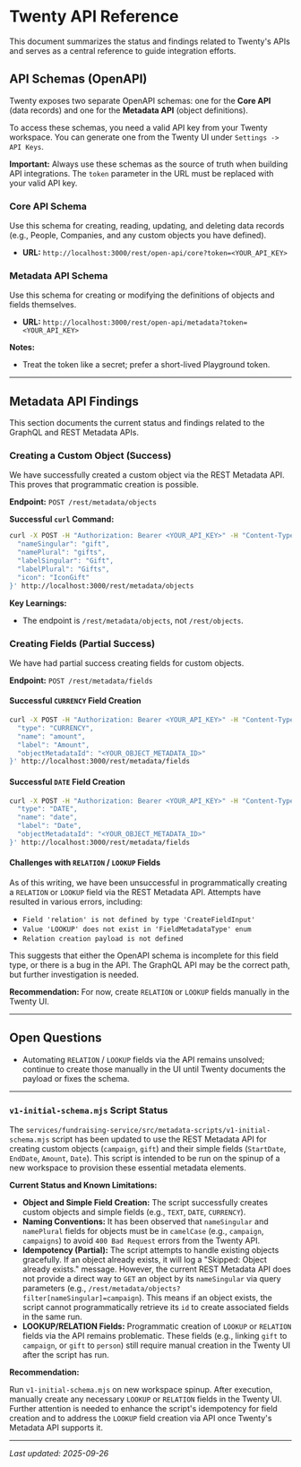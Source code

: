 # Twenty API Reference

This document summarizes the status and findings related to Twenty's APIs and serves as a central reference to guide integration efforts.

## API Schemas (OpenAPI)

Twenty exposes two separate OpenAPI schemas: one for the **Core API** (data records) and one for the **Metadata API** (object definitions).

To access these schemas, you need a valid API key from your Twenty workspace. You can generate one from the Twenty UI under `Settings -> API Keys`.

**Important:** Always use these schemas as the source of truth when building API integrations. The `token` parameter in the URL must be replaced with your valid API key.

### Core API Schema

Use this schema for creating, reading, updating, and deleting data records (e.g., People, Companies, and any custom objects you have defined).

- **URL:** `http://localhost:3000/rest/open-api/core?token=<YOUR_API_KEY>`

### Metadata API Schema

Use this schema for creating or modifying the definitions of objects and fields themselves.

- **URL:** `http://localhost:3000/rest/open-api/metadata?token=<YOUR_API_KEY>`

**Notes:**

- Treat the token like a secret; prefer a short-lived Playground token.

---

## Metadata API Findings

This section documents the current status and findings related to the GraphQL and REST Metadata APIs.

### Creating a Custom Object (Success)

We have successfully created a custom object via the REST Metadata API. This proves that programmatic creation is possible.

**Endpoint:** `POST /rest/metadata/objects`

**Successful `curl` Command:**
```bash
curl -X POST -H "Authorization: Bearer <YOUR_API_KEY>" -H "Content-Type: application/json" -d '{
  "nameSingular": "gift",
  "namePlural": "gifts",
  "labelSingular": "Gift",
  "labelPlural": "Gifts",
  "icon": "IconGift"
}' http://localhost:3000/rest/metadata/objects
```

**Key Learnings:**
- The endpoint is `/rest/metadata/objects`, not `/rest/objects`.
### Creating Fields (Partial Success)

We have had partial success creating fields for custom objects.

**Endpoint:** `POST /rest/metadata/fields`

#### Successful `CURRENCY` Field Creation

```bash
curl -X POST -H "Authorization: Bearer <YOUR_API_KEY>" -H "Content-Type: application/json" -d '{
  "type": "CURRENCY",
  "name": "amount",
  "label": "Amount",
  "objectMetadataId": "<YOUR_OBJECT_METADATA_ID>"
}' http://localhost:3000/rest/metadata/fields
```

#### Successful `DATE` Field Creation

```bash
curl -X POST -H "Authorization: Bearer <YOUR_API_KEY>" -H "Content-Type: application/json" -d '{
  "type": "DATE",
  "name": "date",
  "label": "Date",
  "objectMetadataId": "<YOUR_OBJECT_METADATA_ID>"
}' http://localhost:3000/rest/metadata/fields
```

#### Challenges with `RELATION` / `LOOKUP` Fields

As of this writing, we have been unsuccessful in programmatically creating a `RELATION` or `LOOKUP` field via the REST Metadata API. Attempts have resulted in various errors, including:
- `Field 'relation' is not defined by type 'CreateFieldInput'`
- `Value 'LOOKUP' does not exist in 'FieldMetadataType' enum`
- `Relation creation payload is not defined`

This suggests that either the OpenAPI schema is incomplete for this field type, or there is a bug in the API. The GraphQL API may be the correct path, but further investigation is needed.

**Recommendation:** For now, create `RELATION` or `LOOKUP` fields manually in the Twenty UI.

---


## Open Questions

- Automating `RELATION` / `LOOKUP` fields via the API remains unsolved; continue to create those manually in the UI until Twenty documents the payload or fixes the schema.

---

### `v1-initial-schema.mjs` Script Status

The `services/fundraising-service/src/metadata-scripts/v1-initial-schema.mjs` script has been updated to use the REST Metadata API for creating custom objects (`campaign`, `gift`) and their simple fields (`StartDate`, `EndDate`, `Amount`, `Date`). This script is intended to be run on the spinup of a new workspace to provision these essential metadata elements.

**Current Status and Known Limitations:**

-   **Object and Simple Field Creation:** The script successfully creates custom objects and simple fields (e.g., `TEXT`, `DATE`, `CURRENCY`).
-   **Naming Conventions:** It has been observed that `nameSingular` and `namePlural` fields for objects must be in `camelCase` (e.g., `campaign`, `campaigns`) to avoid `400 Bad Request` errors from the Twenty API.
-   **Idempotency (Partial):** The script attempts to handle existing objects gracefully. If an object already exists, it will log a "Skipped: Object already exists." message. However, the current REST Metadata API does not provide a direct way to `GET` an object by its `nameSingular` via query parameters (e.g., `/rest/metadata/objects?filter[nameSingular]=campaign`). This means if an object exists, the script cannot programmatically retrieve its `id` to create associated fields in the same run.
-   **LOOKUP/RELATION Fields:** Programmatic creation of `LOOKUP` or `RELATION` fields via the API remains problematic. These fields (e.g., linking `gift` to `campaign`, or `gift` to `person`) still require manual creation in the Twenty UI after the script has run.

**Recommendation:**

Run `v1-initial-schema.mjs` on new workspace spinup. After execution, manually create any necessary `LOOKUP` or `RELATION` fields in the Twenty UI. Further attention is needed to enhance the script's idempotency for field creation and to address the `LOOKUP` field creation via API once Twenty's Metadata API supports it.

---

_Last updated: 2025-09-26_
